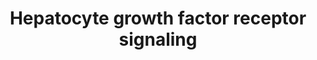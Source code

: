 ---
annotations:
- type: Pathway Ontology
  value: scatter factor/hepatocyte growth factor signaling pathway
- type: Cell Type Ontology
  value: hepatocyte
- type: Pathway Ontology
  value: Rho/Rac/Cdc42 mediated signaling pathway
authors:
- MaintBot
- Lindarieswijk
- Eweitz
- DeSl
description: 'Signaling pathway of the Hepatocyte Growth Factor Receptor (Homo sapiens)
  also know as C-Met. The C-Met activation results in the stimulation of a variety
  of intracellular signalling pathways, which regulate several processes such as:
  motility, migration, proliferation and invasion.'
last-edited: 2021-06-01
organisms:
- Canis familiaris
redirect_from:
- /index.php/Pathway:WP1162
- /instance/WP1162
schema-jsonld:
- '@context': https://schema.org/
  '@id': https://wikipathways.github.io/pathways/WP1162.html
  '@type': Dataset
  creator:
    '@type': Organization
    name: WikiPathways
  description: 'Signaling pathway of the Hepatocyte Growth Factor Receptor (Homo sapiens)
    also know as C-Met. The C-Met activation results in the stimulation of a variety
    of intracellular signalling pathways, which regulate several processes such as:
    motility, migration, proliferation and invasion.'
  keywords:
  - JUN
  - RAF1
  - PIK3CA
  - MAP2K2
  - PAK1
  - ITGA1
  - MAPK3
  - PTK2
  - GAB1
  - GRB2
  - HRAS
  - PXN
  - DOCK1
  - Met
  - SOS1
  - MAPK8
  - RAP1A
  - RASA1
  - CRK
  - MAP4K1
  - MAP2K1
  - HGF
  - PTPN11
  - SRC
  - FOS
  - ELK1
  - CRKL
  - RAPGEF1
  - PTEN
  - STAT3
  - ITGB1
  - PTK2B
  - RAP1B
  - MAPK1
  license: CC0
  name: Hepatocyte growth factor receptor signaling
seo: CreativeWork
title: Hepatocyte growth factor receptor signaling
wpid: WP1162
---